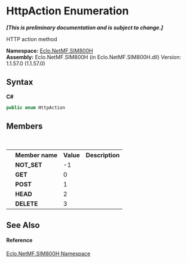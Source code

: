 # HttpAction Enumeration
 _**\[This is preliminary documentation and is subject to change.\]**_

HTTP action method

**Namespace:**&nbsp;<a href="N_Eclo_NetMF_SIM800H">Eclo.NetMF.SIM800H</a><br />**Assembly:**&nbsp;Eclo.NetMF.SIM800H (in Eclo.NetMF.SIM800H.dll) Version: 1.1.57.0 (1.1.57.0)

## Syntax

**C#**<br />
``` C#
public enum HttpAction
```


## Members
&nbsp;<table><tr><th></th><th>Member name</th><th>Value</th><th>Description</th></tr><tr><td /><td target="F:Eclo.NetMF.SIM800H.HttpAction.NOT_SET">**NOT_SET**</td><td>-1</td><td /></tr><tr><td /><td target="F:Eclo.NetMF.SIM800H.HttpAction.GET">**GET**</td><td>0</td><td /></tr><tr><td /><td target="F:Eclo.NetMF.SIM800H.HttpAction.POST">**POST**</td><td>1</td><td /></tr><tr><td /><td target="F:Eclo.NetMF.SIM800H.HttpAction.HEAD">**HEAD**</td><td>2</td><td /></tr><tr><td /><td target="F:Eclo.NetMF.SIM800H.HttpAction.DELETE">**DELETE**</td><td>3</td><td /></tr></table>

## See Also


#### Reference
<a href="N_Eclo_NetMF_SIM800H">Eclo.NetMF.SIM800H Namespace</a><br />